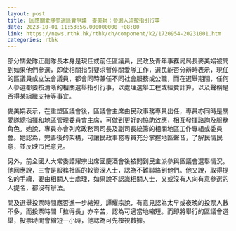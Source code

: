 ```yaml
---
layout: post
title: 回應關愛隊參選區會爭議　麥美娟：參選人須按指引行事
date: 2023-10-01 11:53:56.000000000 +08:00
link: https://news.rthk.hk/rthk/ch/component/k2/1720954-20231001.htm
categories: rthk
---
```


部分關愛隊正副隊長本身是現任或前任區議員，民政及青年事務局局長麥美娟被問到如果他們參選，即使相關指引要求暫停關愛隊工作，選民能否分辨時表示，現任的區議員或立法會議員，都會同時兼任不同社會服務或公職，而在選舉期間，任何人參選都要按清晰的相關選舉指引行事，以處理選舉工程或經費計算，以及聲稱是否得某組織支持等事宜。

麥美娟表示，在重塑區議會後，區議會主席由民政事務專員出任，專員亦同時是關愛隊總指揮和地區管理委員會主席，可做到更好的協助效應，相互發揮諮詢及服務角色。她說，專員亦會列席政務司司長及副司長統籌的相關地區工作專組或委員會。她認為，完善後的架構，可讓民政事務專員充分掌握地區聲音，了解民情民意，並反映市民意見。

另外，前全國人大常委譚耀宗出席國慶酒會後被問到民主派參與區議會選舉情況。他回應說，三會是服務社區的較資深人士，認為不難聯絡到他們。他又說，取得提名的手續，要由相關人士處理，如果說不認識相關人士，又或沒有人向有意參選的人提名，都沒有辦法。

問及選舉投票時間應否進一步縮短。譚耀宗說，有意見認為太早或夜晚的投票人數不多，而投票時間「拉得長」亦辛苦，認為可適當地縮短。而即將舉行的區議會選舉，投票時間會縮短一小時，他認為可先檢視數據。
